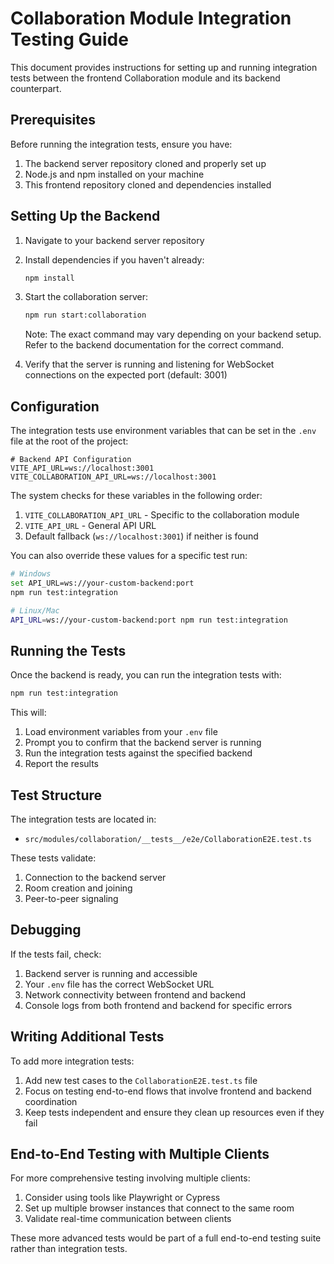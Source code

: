 # Collaboration Module Integration Testing Guide

This document provides instructions for setting up and running integration tests between the frontend Collaboration module and its backend counterpart.

## Prerequisites

Before running the integration tests, ensure you have:

1. The backend server repository cloned and properly set up
2. Node.js and npm installed on your machine
3. This frontend repository cloned and dependencies installed

## Setting Up the Backend

1. Navigate to your backend server repository
2. Install dependencies if you haven't already:
   ```bash
   npm install
   ```
3. Start the collaboration server:
   ```bash
   npm run start:collaboration
   ```
   
   Note: The exact command may vary depending on your backend setup. Refer to the backend documentation for the correct command.

4. Verify that the server is running and listening for WebSocket connections on the expected port (default: 3001)

## Configuration

The integration tests use environment variables that can be set in the `.env` file at the root of the project:

```
# Backend API Configuration
VITE_API_URL=ws://localhost:3001
VITE_COLLABORATION_API_URL=ws://localhost:3001
```

The system checks for these variables in the following order:
1. `VITE_COLLABORATION_API_URL` - Specific to the collaboration module
2. `VITE_API_URL` - General API URL
3. Default fallback (`ws://localhost:3001`) if neither is found

You can also override these values for a specific test run:

```bash
# Windows
set API_URL=ws://your-custom-backend:port
npm run test:integration

# Linux/Mac
API_URL=ws://your-custom-backend:port npm run test:integration
```

## Running the Tests

Once the backend is ready, you can run the integration tests with:

```bash
npm run test:integration
```

This will:
1. Load environment variables from your `.env` file
2. Prompt you to confirm that the backend server is running
3. Run the integration tests against the specified backend
4. Report the results

## Test Structure

The integration tests are located in:
- `src/modules/collaboration/__tests__/e2e/CollaborationE2E.test.ts`

These tests validate:
1. Connection to the backend server
2. Room creation and joining
3. Peer-to-peer signaling

## Debugging

If the tests fail, check:

1. Backend server is running and accessible
2. Your `.env` file has the correct WebSocket URL
3. Network connectivity between frontend and backend
4. Console logs from both frontend and backend for specific errors

## Writing Additional Tests

To add more integration tests:

1. Add new test cases to the `CollaborationE2E.test.ts` file
2. Focus on testing end-to-end flows that involve frontend and backend coordination
3. Keep tests independent and ensure they clean up resources even if they fail

## End-to-End Testing with Multiple Clients

For more comprehensive testing involving multiple clients:

1. Consider using tools like Playwright or Cypress
2. Set up multiple browser instances that connect to the same room
3. Validate real-time communication between clients

These more advanced tests would be part of a full end-to-end testing suite rather than integration tests. 